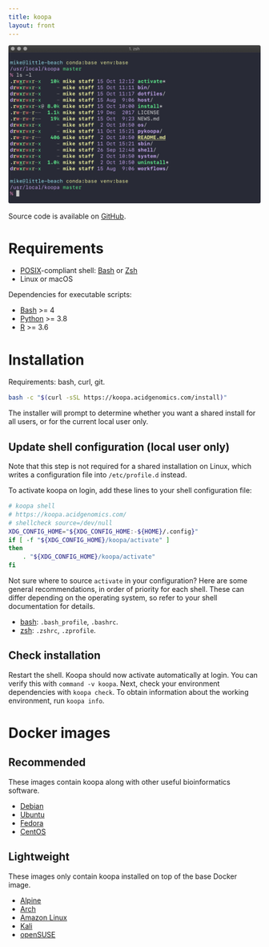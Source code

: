 ```yaml
---
title: koopa
layout: front
---
```


![Screenshot](images/screenshot.png)

Source code is available on [GitHub](https://github.com/acidgenomics/koopa).

# Requirements

- [POSIX][]-compliant shell: [Bash][] or [Zsh][]
- Linux or macOS

Dependencies for executable scripts:

- [Bash][] >= 4
- [Python][] >= 3.8
- [R][] >= 3.6

# Installation

Requirements: bash, curl, git.

```sh
bash -c "$(curl -sSL https://koopa.acidgenomics.com/install)"
```

The installer will prompt to determine whether you want a shared install for all users, or for the current local user only.

## Update shell configuration (local user only)

Note that this step is not required for a shared installation on Linux, which writes a configuration file into `/etc/profile.d` instead.

To activate koopa on login, add these lines to your shell configuration file:

```sh
# koopa shell
# https://koopa.acidgenomics.com/
# shellcheck source=/dev/null
XDG_CONFIG_HOME="${XDG_CONFIG_HOME:-${HOME}/.config}"
if [ -f "${XDG_CONFIG_HOME}/koopa/activate" ]
then
    . "${XDG_CONFIG_HOME}/koopa/activate"
fi
```

Not sure where to source `activate` in your configuration? Here are some general recommendations, in order of priority for each shell. These can differ depending on the operating system, so refer to your shell documentation for details.

- [bash][]: `.bash_profile`, `.bashrc`.
- [zsh][]: `.zshrc`, `.zprofile`.

## Check installation

Restart the shell. Koopa should now activate automatically at login. You can verify this with `command -v koopa`. Next, check your environment dependencies with `koopa check`. To obtain information about the working environment, run `koopa info`.

# Docker images

## Recommended

These images contain koopa along with other useful bioinformatics software.

- [Debian](https://hub.docker.com/repository/docker/acidgenomics/debian)
- [Ubuntu](https://hub.docker.com/repository/docker/acidgenomics/ubuntu)
- [Fedora](https://hub.docker.com/repository/docker/acidgenomics/fedora)
- [CentOS](https://hub.docker.com/repository/docker/acidgenomics/centos)

## Lightweight

These images only contain koopa installed on top of the base Docker image.

- [Alpine](https://hub.docker.com/repository/docker/acidgenomics/alpine)
- [Arch](https://hub.docker.com/repository/docker/acidgenomics/arch)
- [Amazon Linux](https://hub.docker.com/repository/docker/acidgenomics/amzn)
- [Kali](https://hub.docker.com/repository/docker/acidgenomics/kali)
- [openSUSE](https://hub.docker.com/repository/docker/acidgenomics/opensuse)

[aspera connect]: https://downloads.asperasoft.com/connect2/
[bash]: https://www.gnu.org/software/bash/  "Bourne Again SHell"
[bcbio]: https://bcbio-nextgen.readthedocs.io/
[conda]: https://conda.io/
[dash]: https://wiki.archlinux.org/index.php/Dash  "Debian Almquist SHell"
[dotfiles]: https://github.com/mjsteinbaugh/dotfiles/
[fish]: https://fishshell.com/  "Friendly Interactive SHell"
[git]: https://git-scm.com/
[koopa]: https://koopa.acidgenomics.com/
[ksh]: http://www.kornshell.com/  "KornSHell"
[pgp]: https://www.openpgp.org/
[posix]: https://en.wikipedia.org/wiki/POSIX  "Portable Operating System Interface"
[python]: https://www.python.org/
[python]: https://www.python.org/
[r]: https://www.r-project.org/
[r]: https://www.r-project.org/
[ssh]: https://en.wikipedia.org/wiki/Secure_Shell
[tcsh]: https://en.wikipedia.org/wiki/Tcsh  "TENEX C Shell"
[zsh]: https://www.zsh.org/  "Z SHell"
